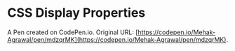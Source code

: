 # CSS Display Properties

A Pen created on CodePen.io. Original URL: [https://codepen.io/Mehak-Agrawal/pen/mdzqrMK](https://codepen.io/Mehak-Agrawal/pen/mdzqrMK).


